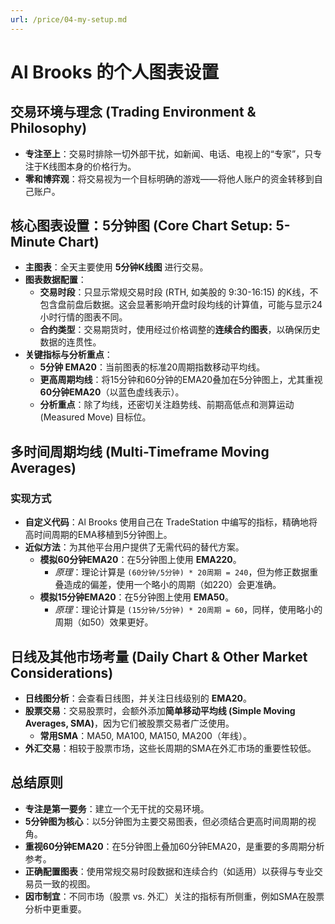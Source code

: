 ```yaml
---
url: /price/04-my-setup.md
---
```

# Al Brooks 的个人图表设置

## 交易环境与理念 (Trading Environment & Philosophy)

* **专注至上**：交易时排除一切外部干扰，如新闻、电话、电视上的“专家”，只专注于K线图本身的价格行为。
* **零和博弈观**：将交易视为一个目标明确的游戏——将他人账户的资金转移到自己账户。

## 核心图表设置：5分钟图 (Core Chart Setup: 5-Minute Chart)

* **主图表**：全天主要使用 **5分钟K线图** 进行交易。
* **图表数据配置**：
  * **交易时段**：只显示常规交易时段 (RTH, 如美股的 9:30-16:15) 的K线，不包含盘前盘后数据。这会显著影响开盘时段均线的计算值，可能与显示24小时行情的图表不同。
  * **合约类型**：交易期货时，使用经过价格调整的**连续合约图表**，以确保历史数据的连贯性。
* **关键指标与分析重点**：
  * **5分钟 EMA20**：当前图表的标准20周期指数移动平均线。
  * **更高周期均线**：将15分钟和60分钟的EMA20叠加在5分钟图上，尤其重视 **60分钟EMA20**（以蓝色虚线表示）。
  * **分析重点**：除了均线，还密切关注趋势线、前期高低点和测算运动 (Measured Move) 目标位。

## 多时间周期均线 (Multi-Timeframe Moving Averages)

### 实现方式

* **自定义代码**：Al Brooks 使用自己在 TradeStation 中编写的指标，精确地将高时间周期的EMA移植到5分钟图上。
* **近似方法**：为其他平台用户提供了无需代码的替代方案。
  * **模拟60分钟EMA20**：在5分钟图上使用 **EMA220**。
    * *原理*：理论计算是 `(60分钟/5分钟) * 20周期 = 240`，但为修正数据重叠造成的偏差，使用一个略小的周期（如220）会更准确。
  * **模拟15分钟EMA20**：在5分钟图上使用 **EMA50**。
    * *原理*：理论计算是 `(15分钟/5分钟) * 20周期 = 60`，同样，使用略小的周期（如50）效果更好。

## 日线及其他市场考量 (Daily Chart & Other Market Considerations)

* **日线图分析**：会查看日线图，并关注日线级别的 **EMA20**。
* **股票交易**：交易股票时，会额外添加**简单移动平均线 (Simple Moving Averages, SMA)**，因为它们被股票交易者广泛使用。
  * **常用SMA**：MA50, MA100, MA150, MA200（年线）。
* **外汇交易**：相较于股票市场，这些长周期的SMA在外汇市场的重要性较低。

## 总结原则

* **专注是第一要务**：建立一个无干扰的交易环境。
* **5分钟图为核心**：以5分钟图为主要交易图表，但必须结合更高时间周期的视角。
* **重视60分钟EMA20**：在5分钟图上叠加60分钟EMA20，是重要的多周期分析参考。
* **正确配置图表**：使用常规交易时段数据和连续合约（如适用）以获得与专业交易员一致的视图。
* **因市制宜**：不同市场（股票 vs. 外汇）关注的指标有所侧重，例如SMA在股票分析中更重要。
